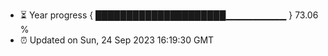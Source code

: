- ⏳ Year progress { █████████████████████▁▁▁▁▁▁▁▁▁ } 73.06 %
- ⏰ Updated on Sun, 24 Sep 2023 16:19:30 GMT

